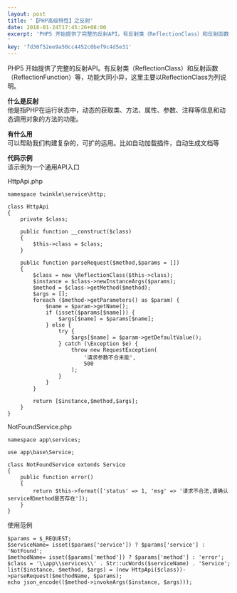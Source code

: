 ```yaml
---  
layout: post  
title: '【PHP高级特性】之反射'  
date: 2018-01-24T17:45:26+08:00  
excerpt: 'PHP5 开始提供了完整的反射API。有反射类（ReflectionClass）和反射函数（ReflectionFunction）等，功能大同小异，这里主要以ReflectionClass为列说明。
'  
key: 'fd30f52ee9a50cc4452c0bef9c4d5e31'  
---  
```


PHP5 开始提供了完整的反射API。有反射类（ReflectionClass）和反射函数（ReflectionFunction）等，功能大同小异，这里主要以ReflectionClass为列说明。

**什么是反射**  
他是指PHP在运行状态中，动态的获取类、方法、属性、参数、注释等信息和动态调用对象的方法的功能。

**有什么用**  
可以帮助我们构建复杂的，可扩的运用。比如自动加载插件，自动生成文档等

**代码示例**  
该示例为一个通用API入口

HttpApi.php

```
namespace twinkle\service\http;

class HttpApi
{
    private $class;

    public function __construct($class)
    {
        $this->class = $class;
    }

    public function parseRequest($method,$params = [])
    {
        $class = new \ReflectionClass($this->class);
        $instance = $class->newInstanceArgs($params);
        $method = $class->getMethod($method);
        $args = [];
        foreach ($method->getParameters() as $param) {
            $name = $param->getName();
            if (isset($params[$name])) {
                $args[$name] = $params[$name];
            } else {
                try {
                    $args[$name] = $param->getDefaultValue();
                } catch (\Exception $e) {
                    throw new RequestException(
                        '请求参数不合未能',
                        500
                    );
                }
            }
        }

        return [$instance,$method,$args];
    }
}
```

NotFoundService.php

```
namespace app\services;

use app\base\Service;

class NotFoundService extends Service
{
    public function error()
    {
        return $this->format(['status' => 1, 'msg' => '请求不合法,请确认service和method是否存在']);
    }
}
```

使用范例

```
$params = $_REQUEST;
$serviceName= isset($params['service']) ? $params['service'] : 'NotFound';
$methodName= isset($params['method']) ? $params['method'] : 'error';
$class = '\\app\\services\\' . Str::ucWords($serviceName) . 'Service';
list($instance, $method, $args) = (new HttpApi($class))->parseRequest($methodName, $params);
echo json_encode(($method->invokeArgs($instance, $args)));
```